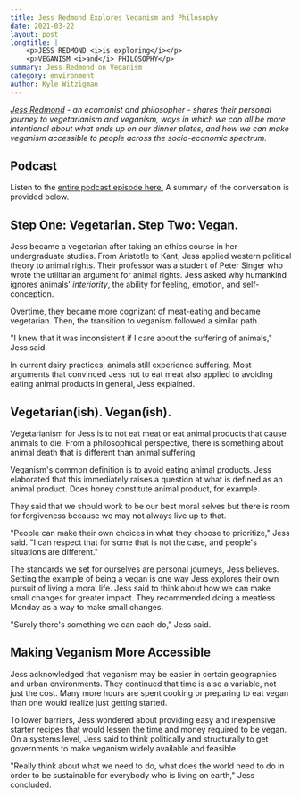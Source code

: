 ```yaml
---
title: Jess Redmond Explores Veganism and Philosophy
date: 2021-03-22
layout: post
longtitle: |
    <p>JESS REDMOND <i>is exploring</i></p>
    <p>VEGANISM <i>and</i> PHILOSOPHY</p>
summary: Jess Redmond on Veganism
category: environment
author: Kyle Witzigman
---
```


<i>[Jess Redmond](https://www.linkedin.com/in/jessica-redmond-5ab095191/) - an ecomonist and philosopher - shares their personal journey to vegetarianism and veganism, ways in which we can all be more intentional about what ends up on our dinner plates, and how we can make veganism accessible to people across the socio-economic spectrum. </i>

## Podcast
Listen to the [entire podcast episode here.](https://drive.google.com/file/d/1V1BwAP8pcWZQ5iTBNZuc-qgMJp0g2YJy/view?usp=sharing) A summary of the conversation is provided below.

## Step One: Vegetarian. Step Two: Vegan.
Jess became a vegetarian after taking an ethics course in her undergraduate studies. From Aristotle to Kant, Jess applied western political theory to animal rights. Their professor was a student of Peter Singer who wrote the utilitarian argument for animal rights. Jess asked why humankind ignores animals' <i>interiority</i>, the ability for feeling, emotion, and self-conception. 

Overtime, they became more cognizant of meat-eating and became vegetarian. Then, the transition to veganism followed a similar path.

"I knew that it was inconsistent if I care about the suffering of animals," Jess said.

In current dairy practices, animals still experience suffering. Most arguments that convinced Jess not to eat meat also applied to avoiding eating animal products in general, Jess explained.

## Vegetarian(ish). Vegan(ish).
Vegetarianism for Jess is to not eat meat or eat animal products that cause animals to die. From a philosophical perspective, there is something about animal death that is different than animal suffering.

Veganism's common definition is to avoid eating animal products. Jess elaborated that this immediately raises a question at what is defined as an animal product. Does honey constitute animal product, for example.

They said that we should work to be our best moral selves but there is room for forgiveness because we may not always live up to that.

"People can make their own choices in what they choose to prioritize," Jess said. "I can respect that for some that is not the case, and people's situations are different."

The standards we set for ourselves are personal journeys, Jess believes. Setting the example of being a vegan is one way Jess explores their own pursuit of living a moral life. Jess said to think about how we can make small changes for greater impact. They recommended doing a meatless Monday as a way to make small changes. 

"Surely there's something we can each do," Jess said.

## Making Veganism More Accessible
Jess acknowledged that veganism may be easier in certain geographies and urban environments. They continued that time is also a variable, not just the cost. Many more hours are spent cooking or preparing to eat vegan than one would realize just getting started.

To lower barriers, Jess wondered about providing easy and inexpensive starter recipes that would lessen the time and money required to be vegan. On a systems level, Jess said to think politically and structurally to get governments to make veganism widely available and feasible. 

"Really think about what we need to do, what does the world need to do in order to be sustainable for everybody who is living on earth," Jess concluded.
